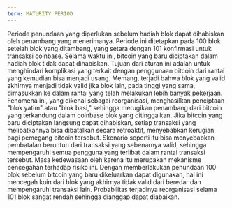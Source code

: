 ```yaml
---
term: MATURITY PERIOD
---
```


Periode penundaan yang diperlukan sebelum hadiah blok dapat dihabiskan oleh penambang yang menerimanya. Periode ini ditetapkan pada 100 blok setelah blok yang ditambang, yang setara dengan 101 konfirmasi untuk transaksi coinbase. Selama waktu ini, bitcoin yang baru diciptakan dalam hadiah blok tidak dapat dihabiskan. Tujuan dari aturan ini adalah untuk menghindari komplikasi yang terkait dengan penggunaan bitcoin dari rantai yang kemudian bisa menjadi usang. Memang, terjadi bahwa blok yang valid akhirnya menjadi tidak valid jika blok lain, pada tinggi yang sama, dimasukkan ke dalam rantai yang telah melakukan lebih banyak pekerjaan. Fenomena ini, yang dikenal sebagai reorganisasi, menghasilkan penciptaan "blok yatim" atau "blok basi," sehingga merugikan penambang dari bitcoin yang terkandung dalam coinbase blok yang ditinggalkan. Jika bitcoin yang baru diciptakan langsung dapat dihabiskan, setiap transaksi yang melibatkannya bisa dibatalkan secara retroaktif, menyebabkan kerugian bagi pemegang bitcoin tersebut. Skenario seperti itu bisa menyebabkan pembatalan beruntun dari transaksi yang sebenarnya valid, sehingga mempengaruhi semua pengguna yang terlibat dalam rantai transaksi tersebut. Masa kedewasaan oleh karena itu merupakan mekanisme pencegahan terhadap risiko ini. Dengan memberlakukan penundaan 100 blok sebelum bitcoin yang baru dikeluarkan dapat digunakan, hal ini mencegah koin dari blok yang akhirnya tidak valid dari beredar dan mempengaruhi transaksi lain. Probabilitas terjadinya reorganisasi selama 101 blok sangat rendah sehingga dianggap dapat diabaikan.